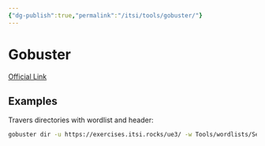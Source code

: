```yaml
---
{"dg-publish":true,"permalink":"/itsi/tools/gobuster/"}
---
```


# Gobuster
[Official Link](https://github.com/OJ/gobuster)
## Examples
Travers directories with wordlist and header:
```bash
gobuster dir -u https://exercises.itsi.rocks/ue3/ -w Tools/wordlists/SecLists/Discovery/Web-Content/common.txt -H "Authorization: Basic aXRzaTpzZWN1cml0eWJ5b2JzY3VyaXR5"
```